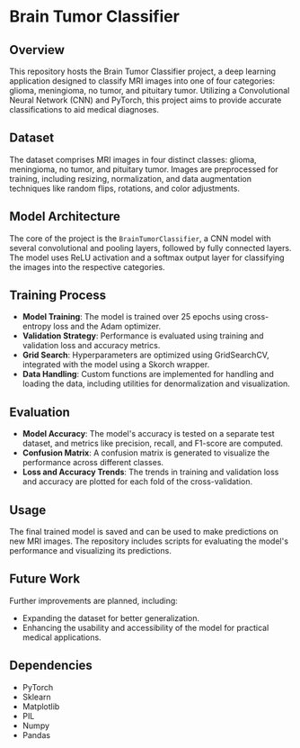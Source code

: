 # Brain Tumor Classifier

## Overview

This repository hosts the Brain Tumor Classifier project, a deep learning application designed to classify MRI images into one of four categories: glioma, meningioma, no tumor, and pituitary tumor. Utilizing a Convolutional Neural Network (CNN) and PyTorch, this project aims to provide accurate classifications to aid medical diagnoses.

## Dataset

The dataset comprises MRI images in four distinct classes: glioma, meningioma, no tumor, and pituitary tumor. Images are preprocessed for training, including resizing, normalization, and data augmentation techniques like random flips, rotations, and color adjustments.

## Model Architecture

The core of the project is the `BrainTumorClassifier`, a CNN model with several convolutional and pooling layers, followed by fully connected layers. The model uses ReLU activation and a softmax output layer for classifying the images into the respective categories.

## Training Process

- **Model Training**: The model is trained over 25 epochs using cross-entropy loss and the Adam optimizer.
- **Validation Strategy**: Performance is evaluated using training and validation loss and accuracy metrics.
- **Grid Search**: Hyperparameters are optimized using GridSearchCV, integrated with the model using a Skorch wrapper.
- **Data Handling**: Custom functions are implemented for handling and loading the data, including utilities for denormalization and visualization.

## Evaluation

- **Model Accuracy**: The model's accuracy is tested on a separate test dataset, and metrics like precision, recall, and F1-score are computed.
- **Confusion Matrix**: A confusion matrix is generated to visualize the performance across different classes.
- **Loss and Accuracy Trends**: The trends in training and validation loss and accuracy are plotted for each fold of the cross-validation.

## Usage

The final trained model is saved and can be used to make predictions on new MRI images. The repository includes scripts for evaluating the model's performance and visualizing its predictions.

## Future Work

Further improvements are planned, including:
- Expanding the dataset for better generalization.
- Enhancing the usability and accessibility of the model for practical medical applications.

## Dependencies

- PyTorch
- Sklearn
- Matplotlib
- PIL
- Numpy
- Pandas
